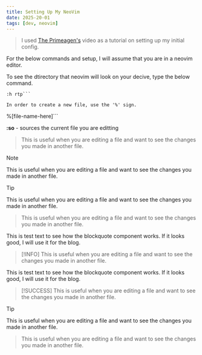 ```yaml
---
title: Setting Up My NeoVim
date: 2025-20-01
tags: [dev, neovim]
---
```


> I used [The Primeagen's](https://www.youtube.com/@ThePrimeagen(ThePrimeagen)) video as a tutorial on setting up my initial config.

For the below commands and setup, I will assume that you are in a neovim editor.


To see the dtirectory that neovim will look on your decive, type the below command.
```
:h rtp```

In order to create a new file, use the '%' sign.
```
%[file-name-here]```


**:so** - sources the current file you are editting

> This is useful when you are editing a file and want to see the changes you made in another file.

> [!NOTE] 
> This is useful when you are editing a file and want to see the changes you made in another file.

> [!TIP] 
> This is useful when you are editing a file and want to see the changes you made in another file.

> This is useful when you are editing a file and want to see the changes you made in another file.

This is test text to see how the blockquote component works. If it looks good, I will use it for the blog.

> [!INFO] 
> This is useful when you are editing a file and want to see the changes you made in another file.

This is test text to see how the blockquote component works. If it looks good, I will use it for the blog.

> [!SUCCESS] 
> This is useful when you are editing a file and want to see the changes you made in another file.

> [!TIP] 
> This is useful when you are editing a file and want to see the changes you made in another file.

> This is useful when you are editing a file and want to see the changes you made in another file.
